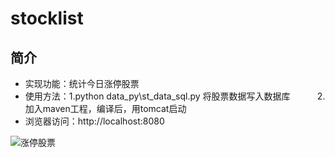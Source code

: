 # stocklist

## 简介

+ 实现功能：统计今日涨停股票
+ 使用方法：1.python data_py\st_data_sql.py 将股票数据写入数据库
           2.加入maven工程，编译后，用tomcat启动
+ 浏览器访问：http://localhost:8080

![涨停股票](http://wx1.sinaimg.cn/mw690/69375163gy1fjibvl311tj20ni0nsgnr.jpg "页面效果")
